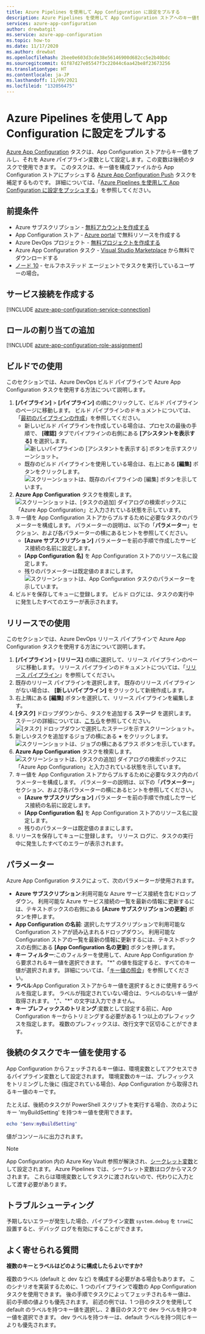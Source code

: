 ```yaml
---
title: Azure Pipelines を使用して App Configuration に設定をプルする
description: Azure Pipelines を使用して App Configuration ストアへのキー値をプルする方法について説明します
services: azure-app-configuration
author: drewbatgit
ms.service: azure-app-configuration
ms.topic: how-to
ms.date: 11/17/2020
ms.author: drewbat
ms.openlocfilehash: 2bee0e603d3cde38e56146900d682cc5e2b40bdc
ms.sourcegitcommit: 61f87d27e05547f3c22044c6aa42be8f23673256
ms.translationtype: HT
ms.contentlocale: ja-JP
ms.lasthandoff: 11/09/2021
ms.locfileid: "132056475"
---
```

# <a name="pull-settings-to-app-configuration-with-azure-pipelines"></a>Azure Pipelines を使用して App Configuration に設定をプルする

[Azure App Configuration](https://marketplace.visualstudio.com/items?itemName=AzureAppConfiguration.azure-app-configuration-task) タスクは、App Configuration ストアからキー値をプルし、それを Azure パイプライン変数として設定します。この変数は後続のタスクで使用できます。 このタスクは、キー値を構成ファイルから App Configuration ストアにプッシュする [Azure App Configuration Push](https://marketplace.visualstudio.com/items?itemName=AzureAppConfiguration.azure-app-configuration-task-push) タスクを補足するものです。 詳細については、「[Azure Pipelines を使用して App Configuration に設定をプッシュする](push-kv-devops-pipeline.md)」を参照してください。

## <a name="prerequisites"></a>前提条件

- Azure サブスクリプション - [無料アカウントを作成する](https://azure.microsoft.com/free/)
- App Configuration ストア - [Azure portal](https://portal.azure.com) で無料リソースを作成する
- Azure DevOps プロジェクト - [無料プロジェクトを作成する](https://go.microsoft.com/fwlink/?LinkId=2014881)
- Azure App Configuration タスク - [Visual Studio Marketplace](https://marketplace.visualstudio.com/items?itemName=AzureAppConfiguration.azure-app-configuration-task#:~:text=Navigate%20to%20the%20Tasks%20tab,the%20Azure%20App%20Configuration%20instance.) から無料でダウンロードする 
- [ノード 10](https://nodejs.org/en/blog/release/v10.21.0/) - セルフホステッド エージェントでタスクを実行しているユーザーの場合。 

## <a name="create-a-service-connection"></a>サービス接続を作成する

[!INCLUDE [azure-app-configuration-service-connection](../../includes/azure-app-configuration-service-connection.md)]

## <a name="add-role-assignment"></a>ロールの割り当ての追加

[!INCLUDE [azure-app-configuration-role-assignment](../../includes/azure-app-configuration-role-assignment.md)]

## <a name="use-in-builds"></a>ビルドでの使用

このセクションでは、Azure DevOps ビルド パイプラインで Azure App Configuration タスクを使用する方法について説明します。

1. **[パイプライン]**  >  **[パイプライン]** の順にクリックして、ビルド パイプラインのページに移動します。 ビルド パイプラインのドキュメントについては、「[最初のパイプラインの作成](/azure/devops/pipelines/create-first-pipeline?tabs=net%2Ctfs-2018-2%2Cbrowser)」を参照してください。
      - 新しいビルド パイプラインを作成している場合は、プロセスの最後の手順で、 **[確認]** タブでパイプラインの右側にある **[アシスタントを表示する]** を選択します。
      ![新しいパイプラインの [アシスタントを表示する] ボタンを示すスクリーンショット。](./media/new-pipeline-show-assistant.png)
      - 既存のビルド パイプラインを使用している場合は、右上にある **[編集]** ボタンをクリックします。
      ![スクリーンショットは、既存のパイプラインの [編集] ボタンを示しています。](./media/existing-pipeline-show-assistant.png)
1. **Azure App Configuration** タスクを検索します。
![スクリーンショットは、[タスクの追加] ダイアログの検索ボックスに「Azure App Configuration」と入力されている状態を示しています。](./media/add-azure-app-configuration-task.png)
1. キー値を App Configuration ストアからプルするために必要なタスクのパラメーターを構成します。 パラメーターの説明は、以下の「**パラメーター**」セクション、および各パラメーターの横にあるヒントを参照してください。
      - **[Azure サブスクリプション]** パラメーターを前の手順で作成したサービス接続の名前に設定します。
      - **[App Configuration 名]** を App Configuration ストアのリソース名に設定します。
      - 残りのパラメーターは既定値のままにします。
![スクリーンショットは、App Configuration タスクのパラメーターを示しています。](./media/azure-app-configuration-parameters.png)
1. ビルドを保存してキューに登録します。 ビルド ログには、タスクの実行中に発生したすべてのエラーが表示されます。

## <a name="use-in-releases"></a>リリースでの使用

このセクションでは、Azure DevOps リリース パイプラインで Azure App Configuration タスクを使用する方法について説明します。

1. **[パイプライン]**  >  **[リリース]** の順に選択して、リリース パイプラインのページに移動します。 リリース パイプラインのドキュメントについては、「[リリース パイプライン](/azure/devops/pipelines/release)」を参照してください。
1. 既存のリリース パイプラインを選択します。 既存のリリース パイプラインがない場合は、 **[新しいパイプライン]** をクリックして新規作成します。
1. 右上隅にある **[編集]** ボタンを選択して、リリース パイプラインを編集します。
1. **[タスク]** ドロップダウンから、タスクを追加する **ステージ** を選択します。 ステージの詳細については、[こちら](/azure/devops/pipelines/release/environments)を参照してください。
![[タスク] ドロップダウンで選択したステージを示すスクリーンショット。](./media/pipeline-stage-tasks.png)
1. 新しいタスクを追加するジョブの横にある **+** をクリックします。
![スクリーンショットは、ジョブの横にあるプラス ボタンを示しています。](./media/add-task-to-job.png)
1. **Azure App Configuration** タスクを検索します。
![スクリーンショットは、[タスクの追加] ダイアログの検索ボックスに「Azure App Configuration」と入力されている状態を示しています。](./media/add-azure-app-configuration-task.png)
1. キー値を App Configuration ストアからプルするために必要なタスク内のパラメーターを構成します。 パラメーターの説明は、以下の「**パラメーター**」セクション、および各パラメーターの横にあるヒントを参照してください。
      - **[Azure サブスクリプション]** パラメーターを前の手順で作成したサービス接続の名前に設定します。
      - **[App Configuration 名]** を App Configuration ストアのリソース名に設定します。
      - 残りのパラメーターは既定値のままにします。
1. リリースを保存してキューに登録します。 リリース ログに、タスクの実行中に発生したすべてのエラーが表示されます。

## <a name="parameters"></a>パラメーター

Azure App Configuration タスクによって、次のパラメーターが使用されます。

- **Azure サブスクリプション**:利用可能な Azure サービス接続を含むドロップダウン。 利用可能な Azure サービス接続の一覧を最新の情報に更新するには、テキストボックスの右側にある **[Azure サブスクリプションの更新]** ボタンを押します。
- **App Configuration の名前**: 選択したサブスクリプションで利用可能な Configuration ストアが読み込まれるドロップダウン。 利用可能な Configuration ストアの一覧を最新の情報に更新するには、テキストボックスの右側にある **[App Configuration 名の更新]** ボタンを押します。
- **キー フィルター**:このフィルターを使用して、Azure App Configuration から要求されるキー値を選択できます。 "*" の値を指定すると、すべてのキー値が選択されます。 詳細については、「[キー値の照会](concept-key-value.md#query-key-values)」を参照してください。
- **ラベル**:App Configuration ストアからキー値を選択するときに使用するラベルを指定します。 ラベルが指定されていない場合は、ラベルのないキー値が取得されます。 ","、"*" の文字は入力できません。
- **キー プレフィックスのトリミング**:変数として設定する前に、App Configuration キーからトリミングする必要がある 1 つ以上のプレフィックスを指定します。 複数のプレフィックスは、改行文字で区切ることができます。

## <a name="use-key-values-in-subsequent-tasks"></a>後続のタスクでキー値を使用する

App Configuration からフェッチされるキー値は、環境変数としてアクセスできるパイプライン変数として設定されます。 環境変数のキーは、プレフィックスをトリミングした後に (指定されている場合)、App Configuration から取得されるキー値のキーです。

たとえば、後続のタスクが PowerShell スクリプトを実行する場合、次のようにキー 'myBuildSetting' を持つキー値を使用できます。
```powershell
echo "$env:myBuildSetting"
```
値がコンソールに出力されます。

> [!NOTE]
> App Configuration 内の Azure Key Vault 参照が解決され、[シークレット変数](/azure/devops/pipelines/process/variables#secret-variables)として設定されます。 Azure Pipelines では、シークレット変数はログからマスクされます。 これらは環境変数としてタスクに渡されないので、代わりに入力として渡す必要があります。 

## <a name="troubleshooting"></a>トラブルシューティング

予期しないエラーが発生した場合、パイプライン変数 `system.debug` を `true`に設置すると、デバッグ ログを有効にすることができます。

## <a name="faq"></a>よく寄せられる質問

**複数のキーとラベルはどのように構成したらよいですか?**

複数のラベル (default と dev など) を構成する必要がある場合もあります。 このシナリオを実装するために、1 つのパイプラインで複数の App Configuration タスクを使用できます。 後の手順でタスクによってフェッチされるキー値は、前の手順の値よりも優先されます。 前述の例では、1 つ目のタスクを使用して default のラベルを持つキー値を選択し、2 番目のタスクで dev ラベルを持つキー値を選択できます。 dev ラベルを持つキーは、default ラベルを持つ同じキーよりも優先されます。
